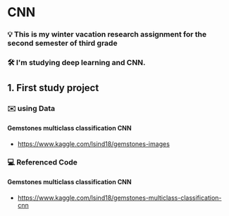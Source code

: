 # CNN

### 💡 This is my winter vacation research assignment for the second semester of third grade
### 🛠 I'm studying deep learning and CNN.


## 1. First study project
### ✉️ using Data
#### Gemstones multiclass classification CNN
- https://www.kaggle.com/lsind18/gemstones-images

### 💻 Referenced Code

#### Gemstones multiclass classification CNN
- https://www.kaggle.com/lsind18/gemstones-multiclass-classification-cnn
